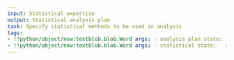 ```yaml
---
input: Statistical expertise
output: Statistical analysis plan
task: Specify statistical methods to be used in analysis
tags:
- !!python/object/new:textblob.blob.Word args: - analysis plan state:   string: analysis plan   pos_tag: null
- !!python/object/new:textblob.blob.Word args: - statistical state:   string: statistical   pos_tag: null
---
```

